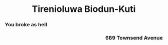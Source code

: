 <h1 align = "center"> Tirenioluwa Biodun-Kuti </h1>

<h3 align = "left"> You broke as hell </h3> <h3 align = "right"> 689 Townsend Avenue </h3>